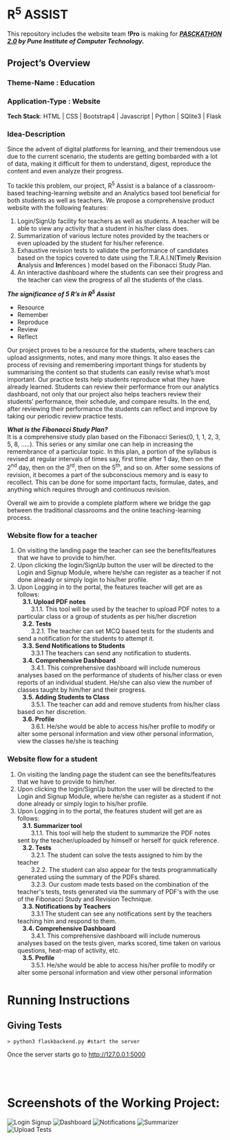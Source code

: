 # R<sup>5</sup> ASSIST

This repository includes the website team **!Pro** is making for ***[PASCKATHON 2.0](https://pict.acm.org/pasckathon/) by Pune Institute of Computer Technology.***<br>

## Project’s Overview<br>
### Theme-Name : Education<br>
### Application-Type : Website<br>
**Tech Stack**: HTML | CSS | Bootstrap4 | Javascript | Python | SQlite3 | Flask
### Idea-Description
Since the advent of digital platforms for learning, and their tremendous use due to the current scenario, the students are getting bombarded with a lot of data, making it difficult for them to understand, digest, reproduce the content and even analyze their progress.

To tackle this problem, our project, R<sup>5</sup> Assist is a balance of a classroom-based teaching-learning website and an Analytics based tool beneficial for both students as well as teachers. We propose a comprehensive product website with the following features:<br>
1. Login/SignUp facility for teachers as well as students. A teacher will be able to view any activity that a student in his/her class does.<br> 
2. Summarization of various lecture notes provided by the teachers or even uploaded by the student for his/her reference. <br>
3. Exhaustive revision tests to validate the performance of candidates based on the topics covered to date using the T.R.A.I.N(**T**imely **R**evision **A**nalysis and **In**ferences ) model based on the Fibonacci Study Plan. <br>
4. An interactive dashboard where the students can see their progress and the teacher can view the progress of all the students of the class.<br>

***The significance of 5 R’s in R<sup>***5***</sup> Assist<br>***
* Resource
* Remember
* Reproduce
* Review
* Reflect<br>

Our project proves to be a resource for the students, where teachers can upload assignments, notes, and many more things. It also eases the process of revising and remembering important things for students by summarising the content so that students can easily revise what’s most important. Our practice tests help students reproduce what they have already learned. Students can review their performance from our analytics dashboard, not only that our project also helps teachers review their students’ performance, their schedule, and compare results. In the end, after reviewing their performance the students can reflect and improve by taking our periodic review practice tests.

***What is the Fibonacci Study Plan?***<br>
It is a comprehensive study plan based on the Fibonacci Series(0, 1, 1, 2, 3, 5, 8, .....). This series or any similar one can help in increasing the remembrance of a particular topic. In this plan, a portion of the syllabus is revised at regular intervals of times say, first time after 1 day, then on the 2<sup>nd</sup> day, then on the 3<sup>rd</sup>, then on the 5<sup>th</sup>, and so on. After some sessions of revision, it becomes a part of the subconscious memory and is easy to recollect. This can be done for some important facts, formulae, dates, and anything which requires through and continuous revision.

Overall we aim to provide a complete platform where we bridge the gap between the traditional classrooms and the online teaching-learning process.

### Website flow for a teacher<br>

1.  On visiting the landing page the teacher can see the benefits/features that we have to provide to him/her.<br>
2.  Upon clicking the login/SignUp button the user will be directed to the Login and Signup Module, where he/she can register as a teacher if not done already or simply login to his/her profile.<br>
3.  Upon Logging in to the portal, the features teacher will get are as follows:<br>
&nbsp;&nbsp;&nbsp;**3.1. Upload PDF notes**<br>
&nbsp;&nbsp;&nbsp;&nbsp;&nbsp;&nbsp;&nbsp;&nbsp;3.1.1. This tool will be used by the teacher to upload PDF notes to a particular class or a group of students as per his/her discretion<br>
&nbsp;&nbsp;&nbsp;**3.2. Tests**<br>
&nbsp;&nbsp;&nbsp;&nbsp;&nbsp;&nbsp;&nbsp;&nbsp;3.2.1. The teacher can set MCQ based tests for the students and send a notification for the students to attempt it.<br>
&nbsp;&nbsp;&nbsp;**3.3. Send Notifications to Students**<br>
&nbsp;&nbsp;&nbsp;&nbsp;&nbsp;&nbsp;&nbsp;&nbsp;3.3.1 The teachers can send any notification to students.<br>
&nbsp;&nbsp;&nbsp;**3.4. Comprehensive Dashboard**<br>
&nbsp;&nbsp;&nbsp;&nbsp;&nbsp;&nbsp;&nbsp;&nbsp;3.4.1. This comprehensive dashboard will include numerous analyses based on the performance of students of his/her class or even reports of an individual student. He/she can also view the number of classes taught by him/her and their progress.<br>
&nbsp;&nbsp;&nbsp;**3.5. Adding Students to Class**<br>
&nbsp;&nbsp;&nbsp;&nbsp;&nbsp;&nbsp;&nbsp;&nbsp;3.5.1. The teacher can add and remove students from his/her class based on her discretion.<br>
&nbsp;&nbsp;&nbsp;**3.6. Profile**<br>
&nbsp;&nbsp;&nbsp;&nbsp;&nbsp;&nbsp;&nbsp;&nbsp;3.6.1. He/she would be able to access his/her profile to modify or alter some personal information and view other personal information, view the classes he/she is teaching <br>


### Website flow for a student<br>

1.  On visiting the landing page the student can see the benefits/features that we have to provide to him/her.<br>
2.  Upon clicking the login/SignUp button the user will be directed to the Login and Signup Module, where he/she can register as a student if not done already or simply login to his/her profile.<br>
3.  Upon Logging in to the portal, the features student will get are as follows:<br>
&nbsp;&nbsp;&nbsp;**3.1. Summarizer tool**<br>
&nbsp;&nbsp;&nbsp;&nbsp;&nbsp;&nbsp;&nbsp;&nbsp;3.1.1. This tool will help the student to summarize the PDF notes sent by the teacher/uploaded by himself or herself for quick reference.<br>
&nbsp;&nbsp;&nbsp;**3.2. Tests**<br>
&nbsp;&nbsp;&nbsp;&nbsp;&nbsp;&nbsp;&nbsp;&nbsp;3.2.1. The student can solve the tests assigned to him by the teacher<br>
&nbsp;&nbsp;&nbsp;&nbsp;&nbsp;&nbsp;&nbsp;&nbsp;3.2.2. The student can also appear for the tests programmatically generated using the summary of the PDFs shared.<br>
&nbsp;&nbsp;&nbsp;&nbsp;&nbsp;&nbsp;&nbsp;&nbsp;3.2.3. Our custom made tests based on the combination of the teacher's tests, tests generated via the summary of PDF's with the use of the Fibonacci Study and Revision Technique.<br>
&nbsp;&nbsp;&nbsp;**3.3. Notifications by Teachers**<br>
&nbsp;&nbsp;&nbsp;&nbsp;&nbsp;&nbsp;&nbsp;&nbsp;3.3.1 The student can see any notifications sent by the teachers teaching him and respond to them.<br>
&nbsp;&nbsp;&nbsp;**3.4. Comprehensive Dashboard**<br>
&nbsp;&nbsp;&nbsp;&nbsp;&nbsp;&nbsp;&nbsp;&nbsp;3.4.1. This comprehensive dashboard will include numerous analyses based on the tests given, marks scored, time taken on various questions, heat-map of activity, etc.<br>
&nbsp;&nbsp;&nbsp;**3.5. Profile**<br>
&nbsp;&nbsp;&nbsp;&nbsp;&nbsp;&nbsp;&nbsp;&nbsp;3.5.1. He/she would be able to access his/her profile to modify or alter some personal information and view other personal information<br>



# Running Instructions

## Giving Tests 
```
> python3 flaskbackend.py #start the server
```
Once the server starts go to http://127.0.0.1:5000


<br><br>
# Screenshots of the Working Project:

![Login Signup](/images/LoginSignup.png)
![Dashboard](/images/Dashboard.png)
![Notifications](/images/Notifications.png)
![Summarizer](/images/Summarizer.png)
![Upload Tests](/images/UploadTests.png)
